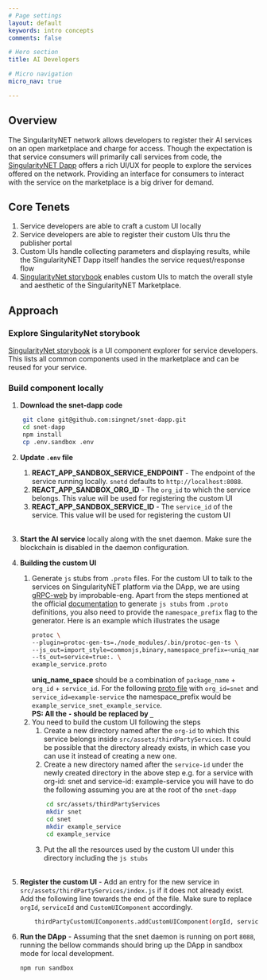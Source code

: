 ```yaml
---
# Page settings
layout: default
keywords: intro concepts
comments: false

# Hero section
title: AI Developers

# Micro navigation
micro_nav: true

---
```


## Overview

The SingularityNET network allows developers to register their AI services on an open marketplace and charge for access. Though the expectation is that service consumers will primarily call services from code, the <a href="www.beta.singulaitynet.io" target="_bank">SingularityNET Dapp</a> offers a rich UI/UX for people to explore the services offered on the network. 
Providing an interface for consumers to interact with the service on the marketplace is a big driver for demand. 


## Core Tenets

1. Service developers are able to craft a custom UI locally
1. Service developers are able to register their custom UIs thru the publisher portal
1. Custom UIs handle collecting parameters and displaying results, while the SingularityNET Dapp itself handles the service request/response flow
1. <a href="http://custom-ui.singularitynet.io.s3-website-us-east-1.amazonaws.com/?path=/story/alerts-alertbox--live-source" target="_blank">SingularityNet storybook</a> enables custom UIs to match the overall style and aesthetic of the SingularityNET Marketplace. 

## Approach

### Explore SingularityNet storybook
<a href="http://custom-ui.singularitynet.io.s3-website-us-east-1.amazonaws.com/?path=/story/alerts-alertbox--live-source" target="_blank">SingularityNet storybook</a> is a UI component explorer for service developers. This lists all common components used in the marketplace and can be reused for your service.

### Build component locally

1. **Download the snet-dapp code**
```sh
    git clone git@github.com:singnet/snet-dapp.git
    cd snet-dapp
    npm install
    cp .env.sandbox .env
```

2. **Update `.env` file**
    1. **REACT_APP_SANDBOX_SERVICE_ENDPOINT** - The endpoint of the service running locally. `snetd` defaults to `http://localhost:8088`.
    2. **REACT_APP_SANDBOX_ORG_ID** - The `org_id` to which the service belongs. This value will be used for registering the custom UI
    3. **REACT_APP_SANDBOX_SERVICE_ID** - The `service_id` of the service. This value will be used for registering the custom UI
    <br/><br/> 

3. **Start the AI service** locally along with the snet daemon. Make sure the blockchain is disabled in the daemon configuration. 

4. **Building the custom UI**
    1. Generate `js` stubs from `.proto` files. 
        For the custom UI to talk to the services on SingularityNET platform via the DApp, we are using <a href="https://github.com/improbable-eng/grpc-web" target="_blank">gRPC-web</a> by improbable-eng. Apart from the steps mentioned at the official <a href="https://github.com/improbable-eng/grpc-web/blob/master/client/grpc-web/docs/code-generation.md" target="_blank">documentation</a> to generate `js stubs` from `.proto` definitions, you also need to provide the `namespace_prefix` flag to the generator. Here is an example which illustrates the usage
        ```sh
        protoc \
        --plugin=protoc-gen-ts=./node_modules/.bin/protoc-gen-ts \
        --js_out=import_style=commonjs,binary,namespace_prefix=<uniq_name_space>:. \
        --ts_out=service=true:. \
        example_service.proto
        ```
        **uniq_name_space** should be a combination of `package_name` + `org_id` + `service_id`.
For the following <a href="https://github.com/singnet/example-service/blob/master/service/service_spec/example_service.proto" target="_blank">proto file</a> with `org_id=snet` and `service_id=example-service` the namespace_prefix would be `example_service_snet_example_service`. <br />
        **PS: All the `-` should be replaced by `_`**    
    2. You need to build the custom UI following the steps
        1. Create a new directory named after the `org-id` to which this service belongs inside `src/assets/thirdPartyServices`. It could be possible that the directory already exists, in which case you can use it instead of creating a new one.
        2. Create a new directory named after the `service-id` under the newly created directory in the above step e.g. for a service with org-id: snet and service-id: example-service you will have to do the following assuming you are at the root of the `snet-dapp`
        ```sh
            cd src/assets/thirdPartyServices
            mkdir snet
            cd snet
            mkdir example_service
            cd example_service
        ```
        3. Put the all the resources used by the custom UI under this directory including the `js stubs`
    <br/><br/>

5. **Register the custom UI** - Add an entry for the new service in `src/assets/thirdPartyServices/index.js` if it does not already exist. Add the following line towards the end of the file. Make sure to replace `orgId`, `serviceId` and `CustomUIComponent` accordingly. 
    ```sh
        thirdPartyCustomUIComponents.addCustomUIComponent(orgId, serviceId, CustomUIComponent);
    ```

6. **Run the DApp** - Assuming that the snet daemon is running on port `8088`, running the bellow commands should bring up the DApp in sandbox mode for local development.
    ```sh
    npm run sandbox
    ```

